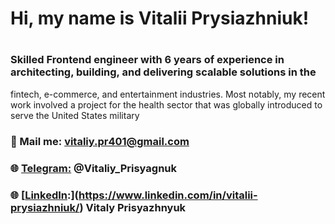 

# Hi, my name is Vitalii Prysiazhniuk!<h1>

### Skilled Frontend engineer with 6 years of experience in architecting, building, and delivering scalable solutions in the
fintech, e-commerce, and entertainment industries. Most notably, my recent work involved a project for the health sector
that was globally introduced to serve the United States military





### :email: Mail me: [vitaliy.pr401@gmail.com](vitaliy.pr401@gmail.com)
### :globe_with_meridians: [Telegram:](https://t.me/Vitaliy_Prisyagnuk) @Vitaliy_Prisyagnuk
### :globe_with_meridians: [[LinkedIn](https://www.linkedin.com/in/vitalii-prysiazhniuk/):](https://www.linkedin.com/in/vitalii-prysiazhniuk/) Vitaly Prisyazhnyuk



